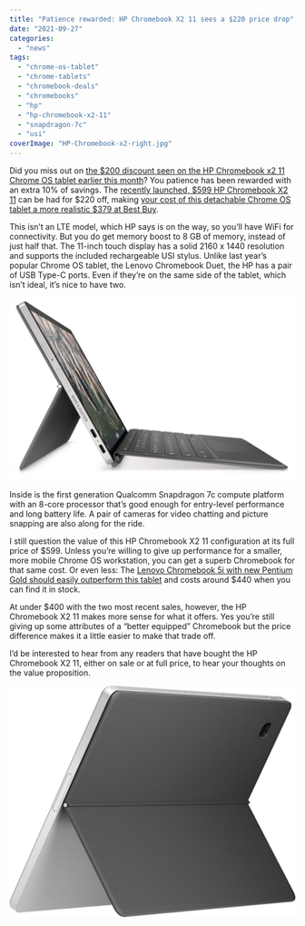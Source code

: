 ```yaml
---
title: "Patience rewarded: HP Chromebook X2 11 sees a $220 price drop"
date: "2021-09-27"
categories: 
  - "news"
tags: 
  - "chrome-os-tablet"
  - "chrome-tablets"
  - "chromebook-deals"
  - "chromebooks"
  - "hp"
  - "hp-chromebook-x2-11"
  - "snapdragon-7c"
  - "usi"
coverImage: "HP-Chromebook-x2-right.jpg"
---
```


Did you miss out on [the $200 discount seen on the HP Chromebook x2 11 Chrome OS tablet earlier this month](http://X2)? You patience has been rewarded with an extra 10% of savings. The [recently launched, $599 HP Chromebook X2 11](https://www.aboutchromebooks.com/news/hp-chromebook-x2-11-detachable-lte-chrome-os-tablet-and-hp-chromebase-21-5-debut/) can be had for $220 off, making [your cost of this detachable Chrome OS tablet a more realistic $379 at Best Buy](https://www.bestbuy.com/site/hp-11-touch-screen-chromebook-qualcomm-snapdragon-8gb-memory-64gb-emmc-natural-silver-night-teal/6471019.p?skuId=6471019).

This isn’t an LTE model, which HP says is on the way, so you’ll have WiFi for connectivity. But you do get memory boost to 8 GB of memory, instead of just half that. The 11-inch touch display has a solid 2160 x 1440 resolution and supports the included rechargeable USI stylus. Unlike last year’s popular Chrome OS tablet, the Lenovo Chromebook Duet, the HP has a pair of USB Type-C ports. Even if they’re on the same side of the tablet, which isn’t ideal, it’s nice to have two.

![HP Chromebook x2 11 discount sale](images/HP-Chromebook-x2-left-1024x655.jpg)

Inside is the first generation Qualcomm Snapdragon 7c compute platform with an 8-core processor that’s good enough for entry-level performance and long battery life. A pair of cameras for video chatting and picture snapping are also along for the ride.

I still question the value of this HP Chromebook X2 11 configuration at its full price of $599. Unless you’re willing to give up performance for a smaller, more mobile Chrome OS workstation, you can get a superb Chromebook for that same cost. Or even less: The [Lenovo Chromebook 5i with new Pentium Gold should easily outperform this tablet](https://www.aboutchromebooks.com/news/lenovo-ideapad-5i-chromebook-review-a-potent-pentium-powered-laptop/) and costs around $440 when you can find it in stock.

At under $400 with the two most recent sales, however, the HP Chromebook X2 11 makes more sense for what it offers. Yes you’re still giving up some attributes of a “better equipped” Chromebook but the price difference makes it a little easier to make that trade off.

I’d be interested to hear from any readers that have bought the HP Chromebook X2 11, either on sale or at full price, to hear your thoughts on the value proposition.

![HP Chromebook x2 11 discount sale](images/HP-Chromebook-x2-11-back-1024x829.jpg)
